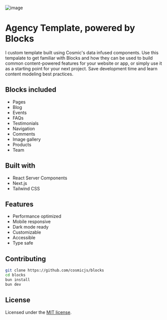![image](https://github.com/cosmicjs/agency-template/assets/26257029/e74694d3-eec3-429b-98b1-7fd14b9b89e6)

# Agency Template, powered by Blocks

I custom template built using Cosmic's data infused components. Use this tempalate to get familiar with Blocks and how they can be used to build common content-powered features for your website or app, or simply use it as a starting point for your next project. Save development time and learn content modeling best practices.

## Blocks included

- Pages
- Blog
- Events
- FAQs
- Testimonials
- Navigation
- Comments
- Image gallery
- Products
- Team

## Built with

- React Server Components
- Next.js
- Tailwind CSS

## Features
- Performance optimized
- Mobile responsive
- Dark mode ready
- Customizable
- Accessible
- Type safe

## Contributing

```bash
git clone https://github.com/cosmicjs/blocks
cd blocks
bun install
bun dev
```

## License

Licensed under the [MIT license](https://github.com/cosmicjs/blocks/blob/main/LICENSE).
